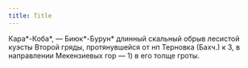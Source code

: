 ```yaml
---
title: Title
---
```


Кара*-Коба*, — Биюк*-Бурун* длинный скальный обрыв лесистой куэсты Второй гряды,
протянувшейся от нп Терновка (Бахч.) к З, в направлении Мекензиевых гор — 1) в
его толще гроты.
